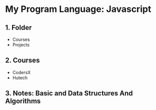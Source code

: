 # My Program Language: Javascript

## 1. Folder

- Courses
- Projects

## 2. Courses

- CodersX
- Hutech

## 3. Notes: Basic and Data Structures And Algorithms

